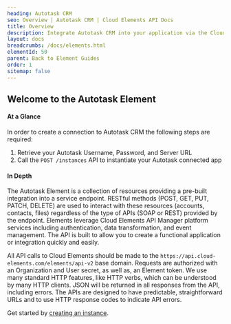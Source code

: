 ```yaml
---
heading: Autotask CRM
seo: Overview | Autotask CRM | Cloud Elements API Docs
title: Overview
description: Integrate Autotask CRM into your application via the Cloud Elements APIs.
layout: docs
breadcrumbs: /docs/elements.html
elementId: 50
parent: Back to Element Guides
order: 1
sitemap: false
---
```


## Welcome to the Autotask Element


#### At a Glance

In order to create a connection to Autotask CRM the following steps are required:

1. Retrieve your Autotask Username, Password, and Server URL
2. Call the `POST /instances` API to instantiate your Autotask connected app

#### In Depth

The Autotask Element is a collection of resources providing a pre-built integration into a service endpoint. RESTful methods (POST, GET, PUT, PATCH, DELETE) are used to interact with these resources (accounts, contacts, files) regardless of the type of APIs (SOAP or REST) provided by the endpoint. Elements leverage Cloud Elements API Manager platform services including authentication, data transformation, and event management.  The API is built to allow you to create a functional application or integration quickly and easily.

All API calls to Cloud Elements should be made to the `https://api.cloud-elements.com/elements/api-v2` base domain. Requests are authorized with an Organization and User secret, as well as, an Element token.  We use many standard HTTP features, like HTTP verbs, which can be understood by many HTTP clients. JSON will be returned in all responses from the API, including errors. The APIs are designed to have predictable, straightforward URLs and to use HTTP response codes to indicate API errors.

Get started by [creating an instance](autotask-crm-create-instance.html).
